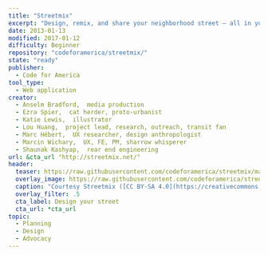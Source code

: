 ```yaml
---
title: "Streetmix"
excerpt: "Design, remix, and share your neighborhood street – all in your browser! Add trees or bike paths, widen sidewalks or traffic lanes, learn how your decisions can impact your community."
date: 2013-01-13
modified: 2017-01-12
difficulty: Beginner
repository: "codeforamerica/streetmix/"
state: "ready"
publisher:
  - Code for America
tool_type:
  - Web application
creator:
  - Anselm Bradford,  media production
  - Ezra Spier,  cat herder, proto-urbanist
  - Katie Lewis,  illustrator
  - Lou Huang,  project lead, research, outreach, transit fan
  - Marc Hébert,  UX researcher, design anthropologist
  - Marcin Wichary,  UX, FE, PM, sharrow whisperer
  - Shaunak Kashyap,  rear end engineering
url: &cta_url "http://streetmix.net/"
header:
  teaser: https://raw.githubusercontent.com/codeforamerica/streetmix/master/doc/images/screenshot-beta.jpg
  overlay_image: https://raw.githubusercontent.com/codeforamerica/streetmix/master/doc/images/screenshot-beta.jpg
  caption: "Courtesy Streetmix ([CC BY-SA 4.0](https://creativecommons.org/licenses/by-sa/4.0/))."
  overlay_filter: .5
  cta_label: Design your street
  cta_url: *cta_url
topic:
  - Planning
  - Design
  - Advocacy
---
```

